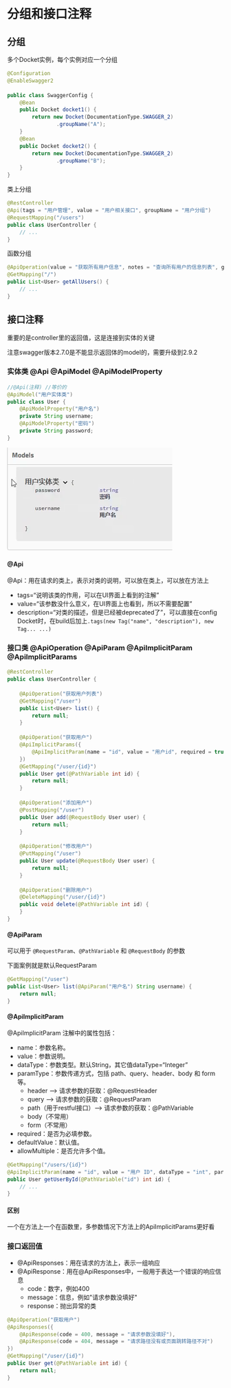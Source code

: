 # 分组和接口注释

## 分组

多个Docket实例，每个实例对应一个分组

```java
@Configuration
@EnableSwagger2

public class SwaggerConfig {
	@Bean
	public Docket docket1() {
		return new Docket(DocumentationType.SWAGGER_2)
				.groupName("A");
	}
	@Bean
	public Docket docket2() {
		return new Docket(DocumentationType.SWAGGER_2)
				.groupName("B");
	}
}
```

类上分组
```Java
@RestController
@Api(tags = "用户管理", value = "用户相关接口", groupName = "用户分组")
@RequestMapping("/users")
public class UserController {
    // ...
}
```	

函数分组
```Java
@ApiOperation(value = "获取所有用户信息", notes = "查询所有用户的信息列表", groupName = "用户分组")
@GetMapping("/")
public List<User> getAllUsers() {
    // ...
}

```

## 接口注释

重要的是controller里的返回值，这是连接到实体的关键

注意swagger版本2.7.0是不能显示返回体的model的，需要升级到2.9.2

### 实体类 @Api @ApiModel @ApiModelProperty
```java
//@Api(注释) //等价的
@ApiModel("用户实体类")
public class User {
	@ApiModelProperty("用户名")
	private String username;
	@ApiModelProperty("密码")
	private String password;
}
```
![](2023-04-10-15-22-10.png)

#### @Api
@Api：用在请求的类上，表示对类的说明，可以放在类上，可以放在方法上
* tags=“说明该类的作用，可以在UI界面上看到的注解”
* value=“该参数没什么意义，在UI界面上也看到，所以不需要配置”
* description=“对类的描述，但是已经被deprecated了”，可以直接在config Docket时，在build后加上`.tags(new Tag("name", "description"), new Tag... ...)` 

### 接口类 @ApiOperation @ApiParam @ApiImplicitParam @ApiImplicitParams
```java
@RestController
public class UserController {

	@ApiOperation("获取用户列表")
	@GetMapping("/user")
	public List<User> list() {
		return null;
	}

	@ApiOperation("获取用户")
	@ApiImplicitParams({
		@ApiImplicitParam(name = "id", value = "用户id", required = true, dataType = "int", paramType = "path")
	})
	@GetMapping("/user/{id}")
	public User get(@PathVariable int id) {
		return null;
	}

	@ApiOperation("添加用户")
	@PostMapping("/user")
	public User add(@RequestBody User user) {
		return null;
	}

	@ApiOperation("修改用户")
	@PutMapping("/user")
	public User update(@RequestBody User user) {
		return null;
	}
	
	@ApiOperation("删除用户")
	@DeleteMapping("/user/{id}")
	public void delete(@PathVariable int id) {
	}
}
```

#### @ApiParam
可以用于  `@RequestParam`、`@PathVariable` 和 `@RequestBody` 的参数

下面案例就是默认RequestParam
```java
@GetMapping("/user")
public List<User> list(@ApiParam("用户名") String username) {
	return null;
}
```

#### @ApiImplicitParam
@ApiImplicitParam 注解中的属性包括：

* name：参数名称。
* value：参数说明。
* dataType：参数类型。默认String，其它值dataType=“Integer”
* paramType：参数传递方式，包括 path、query、header、body 和 form 等。
  * header --> 请求参数的获取：@RequestHeader
  * query --> 请求参数的获取：@RequestParam
  * path（用于restful接口）–> 请求参数的获取：@PathVariable
  * body（不常用）
  * form（不常用）
* required：是否为必填参数。
* defaultValue：默认值。
* allowMultiple：是否允许多个值。

```java
@GetMapping("/users/{id}")
@ApiImplicitParam(name = "id", value = "用户 ID", dataType = "int", paramType = "path", required = true)
public User getUserById(@PathVariable("id") int id) {
    // ...
}
```

#### 区别
一个在方法上一个在函数里，多参数情况下方法上的ApiImplicitParams更好看

### 接口返回值
* @ApiResponses：用在请求的方法上，表示一组响应
* @ApiResponse：用在@ApiResponses中，一般用于表达一个错误的响应信息
  * code：数字，例如400
  * message：信息，例如"请求参数没填好"
  * response：抛出异常的类

```Java
@ApiOperation("获取用户")
@ApiResponses({
	@ApiResponse(code = 400, message = "请求参数没填好"),
	@ApiResponse(code = 404, message = "请求路径没有或页面跳转路径不对")
})
@GetMapping("/user/{id}")
public User get(@PathVariable int id) {
	return null;
}
```
